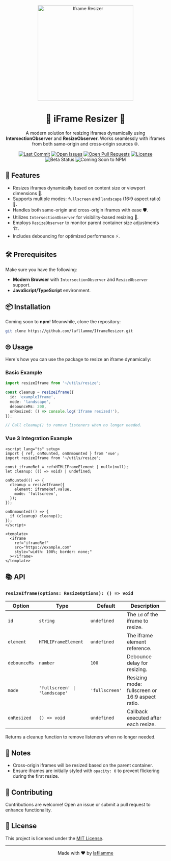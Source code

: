 <p align="center">
  <img src="https://i.imgur.com/qTtnyT3.png" width="300" alt="Iframe Resizer"/>
</p>

<h1 align="center">📏 iFrame Resizer 📏</h1>

<p align="center">
  A modern solution for resizing iframes dynamically using <b>IntersectionObserver</b> and <b>ResizeObserver</b>. Works seamlessly with iframes from both same-origin and cross-origin sources 🌐. 
</p>

<p align="center">
  <a href="https://github.com/lafllamme/IframeResizer/commits/main"><img src="https://img.shields.io/github/last-commit/lafllamme/Resizer" alt="Last Commit"></a>
  <a href="https://github.com/lafllamme/IframeResizer/issues"><img src="https://img.shields.io/github/issues/lafllamme/Resizer" alt="Open Issues"></a>
  <a href="https://github.com/lafllamme/IframeResizer/pulls"><img src="https://img.shields.io/github/issues-pr/lafllamme/Resizer" alt="Open Pull Requests"></a>
  <a href="https://github.com/lafllamme/IframeResizer"><img src="https://img.shields.io/github/license/lafllamme/Resizer" alt="License"></a>
  <img src="https://img.shields.io/badge/status-beta-orange" alt="Beta Status">
  <img src="https://img.shields.io/npm/v/iframe-resizer" alt="Coming Soon to NPM">
</p>

## 🚀 Features

- Resizes iframes dynamically based on content size or viewport dimensions 📐.
- Supports multiple modes: `fullscreen` and `landscape` (16:9 aspect ratio) 🌟.
- Handles both same-origin and cross-origin iframes with ease 🛡️.
- Utilizes `IntersectionObserver` for visibility-based resizing 👀.
- Employs `ResizeObserver` to monitor parent container size adjustments 🏗️.
- Includes debouncing for optimized performance ⚡.

## 🛠 Prerequisites

Make sure you have the following:

- **Modern Browser** with `IntersectionObserver` and `ResizeObserver` support.
- **JavaScript/TypeScript** environment.

## 📦 Installation

Coming soon to **npm**! Meanwhile, clone the repository:

```bash
git clone https://github.com/lafllamme/IframeResizer.git
```

## 🌐 Usage

Here's how you can use the package to resize an iframe dynamically:

### Basic Example

```typescript
import resizeIframe from '~/utils/resize';

const cleanup = resizeIframe({
  id: 'exampleIframe',
  mode: 'landscape',
  debounceMs: 200,
  onResized: () => console.log('Iframe resized!'),
});

// Call cleanup() to remove listeners when no longer needed.
```

### Vue 3 Integration Example

```vue
<script lang="ts" setup>
import { ref, onMounted, onUnmounted } from 'vue';
import resizeIframe from '~/utils/resize';

const iframeRef = ref<HTMLIFrameElement | null>(null);
let cleanup: (() => void) | undefined;

onMounted(() => {
  cleanup = resizeIframe({
    element: iframeRef.value,
    mode: 'fullscreen',
  });
});

onUnmounted(() => {
  if (cleanup) cleanup();
});
</script>

<template>
  <iframe
    ref="iframeRef"
    src="https://example.com"
    style="width: 100%; border: none;"
  ></iframe>
</template>
```

## 📚 API

### `resizeIframe(options: ResizeOptions): () => void`

| Option         | Type                  | Default     | Description                                                   |
|----------------|-----------------------|-------------|---------------------------------------------------------------|
| `id`           | `string`             | `undefined` | The `id` of the iframe to resize.                            |
| `element`      | `HTMLIFrameElement`  | `undefined` | The iframe element reference.                                |
| `debounceMs`   | `number`             | `100`       | Debounce delay for resizing.                                 |
| `mode`         | `'fullscreen' \| 'landscape'` | `'fullscreen'` | Resizing mode: fullscreen or 16:9 aspect ratio.               |
| `onResized`    | `() => void`         | `undefined` | Callback executed after each resize.                         |

Returns a cleanup function to remove listeners when no longer needed.

## 📌 Notes

- Cross-origin iframes will be resized based on the parent container.
- Ensure iframes are initially styled with `opacity: 0` to prevent flickering during the first resize.

## 🤝 Contributing

Contributions are welcome! Open an issue or submit a pull request to enhance functionality.

## 📄 License

This project is licensed under the [MIT License](https://opensource.org/licenses/MIT).

---

<p align="center">Made with ❤️ by <a href="https://github.com/lafllamme">lafllamme</a></p>

